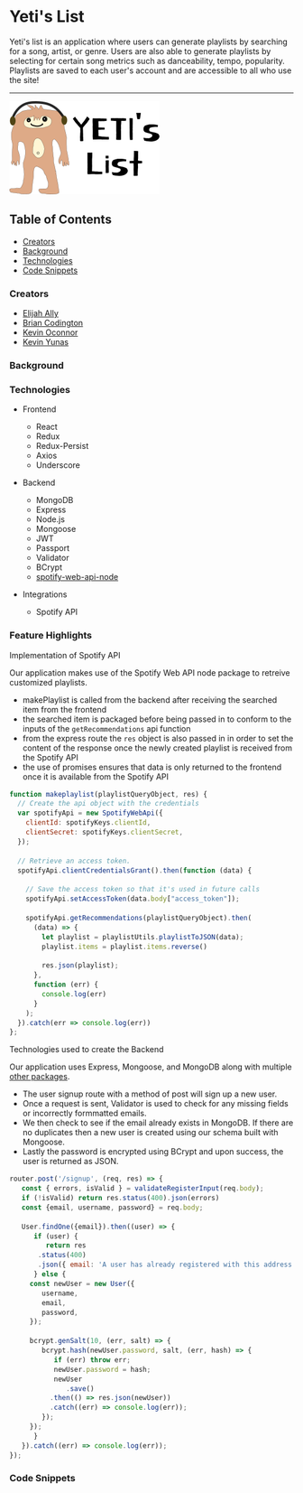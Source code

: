 # Yeti's List
Yeti's list is an application where users can generate playlists by searching for a song, artist, or genre. Users are also able to generate playlists by selecting for certain song metrics such as danceability, tempo, popularity. Playlists are saved to each user's account and are accessible to all who use the site!
***

![Screenshot](./images/YetiLogo.png)

## Table of Contents

* [Creators](#creators)
* [Background](#background)
* [Technologies](#technologies)
* [Code Snippets](#code-snippets)

### Creators

* [Elijah Ally](https://www.linkedin.com/in/elijah-ally-123ea/)
* [Brian Codington](https://www.linkedin.com/in/brian-codington-8322a8216/)
* [Kevin Oconnor](https://yetis-list.herokuapp.com/placeholder)
* [Kevin Yunas](https://www.linkedin.com/in/kevin-yunas-987325183/)

### Background

### Technologies

* Frontend
  * React
  * Redux
  * Redux-Persist
  * Axios
  * Underscore

* Backend
  * MongoDB
  * Express
  * Node.js
  * Mongoose
  * JWT
  * Passport
  * Validator
  * BCrypt
  * [spotify-web-api-node](https://github.com/thelinmichael/spotify-web-api-node)

* Integrations
  * Spotify API

### Feature Highlights

Implementation of Spotify API 

Our application makes use of the Spotify Web API node package to retreive customized playlists.

* makePlaylist is called from the backend after receiving the searched item from the frontend
* the searched item is packaged before being passed in to conform to the inputs of the `getRecommendations` api function
* from the express route the `res` object is also passed in in order to set the content of the response once the newly created playlist is received from the Spotify API
* the use of promises ensures that data is only returned to the frontend once it is available from the Spotify API

```js
function makeplaylist(playlistQueryObject, res) {
  // Create the api object with the credentials
  var spotifyApi = new SpotifyWebApi({
    clientId: spotifyKeys.clientId,
    clientSecret: spotifyKeys.clientSecret,
  });

  // Retrieve an access token.
  spotifyApi.clientCredentialsGrant().then(function (data) {

    // Save the access token so that it's used in future calls
    spotifyApi.setAccessToken(data.body["access_token"]);

    spotifyApi.getRecommendations(playlistQueryObject).then(
      (data) => {
        let playlist = playlistUtils.playlistToJSON(data);
        playlist.items = playlist.items.reverse()

        res.json(playlist);
      },
      function (err) {
        console.log(err)
      }
    );
  }).catch(err => console.log(err))
};

```

Technologies used to create the Backend

Our application uses Express, Mongoose, and MongoDB along with multiple [other packages](#technologies).

* The user signup route with a method of post will sign up a new user. 
* Once a request is sent, Validator is used to check for any missing fields or incorrectly formmatted emails. 
* We then check to see if the email already exists in MongoDB. If there are no duplicates then a new user is created using our schema built with Mongoose. 
* Lastly the password is encrypted using BCrypt and upon success, the user is returned as JSON.

```js
router.post('/signup', (req, res) => {
   const { errors, isValid } = validateRegisterInput(req.body);
   if (!isValid) return res.status(400).json(errors)
   const {email, username, password} = req.body;

   User.findOne({email}).then((user) => {
      if (user) {
         return res
	   .status(400)
	   .json({ email: 'A user has already registered with this address' });
      } else {
	 const newUser = new User({
	    username,
	    email,
	    password,
	 });

	 bcrypt.genSalt(10, (err, salt) => {
	    bcrypt.hash(newUser.password, salt, (err, hash) => {
	       if (err) throw err;
	       newUser.password = hash;
	       newUser
	          .save()
		  .then(() => res.json(newUser))
		  .catch((err) => console.log(err));
	    });
	 });
      }
   }).catch((err) => console.log(err));
});
```

### Code Snippets
